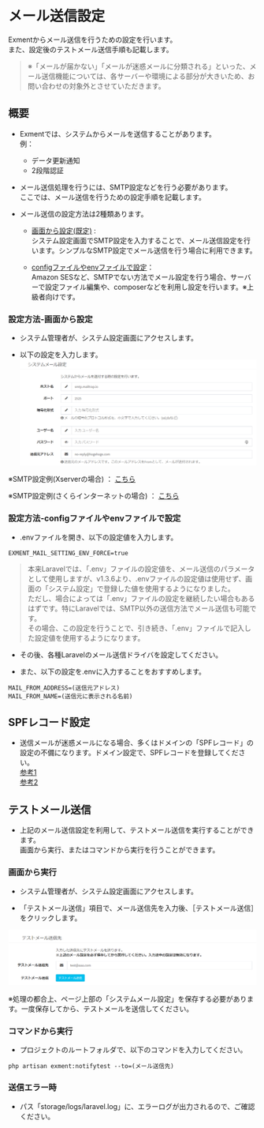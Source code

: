 # メール送信設定
Exmentからメール送信を行うための設定を行います。  
また、設定後のテストメール送信手順も記載します。  

> ※「メールが届かない」「メールが迷惑メールに分類される」といった、メール送信機能については、各サーバーや環境による部分が大きいため、お問い合わせの対象外とさせていただきます。  

## 概要
- Exmentでは、システムからメールを送信することがあります。  
例：
    - データ更新通知
    - 2段階認証

- メール送信処理を行うには、SMTP設定などを行う必要があります。  
ここでは、メール送信を行うための設定手順を記載します。

- メール送信の設定方法は2種類あります。
    - [画面から設定(既定)](#設定方法-画面から設定) :   
    システム設定画面でSMTP設定を入力することで、メール送信設定を行います。シンプルなSMTP設定でメール送信を行う場合に利用できます。
    
    - [configファイルやenvファイルで設定](#設定方法-configファイルやenvファイルで設定)：  
    Amazon SESなど、SMTPでない方法でメール設定を行う場合、サーバーで設定ファイル編集や、composerなどを利用し設定を行います。※上級者向けです。

### 設定方法-画面から設定
- システム管理者が、システム設定画面にアクセスします。

- 以下の設定を入力します。
![システム設定画面](img/system_setting/system_setting_mail.png)  

※SMTP設定例(Xserverの場合) ： [こちら](https://www.xserver.ne.jp/manual/man_mail_setting.php)  

※SMTP設定例(さくらインターネットの場合) ： [こちら](https://help.sakura.ad.jp/hc/ja/articles/206054132--%E3%83%A9%E3%82%A4%E3%83%88-%E3%82%B9%E3%82%BF%E3%83%B3%E3%83%80%E3%83%BC%E3%83%89-%E3%83%97%E3%83%AC%E3%83%9F%E3%82%A2%E3%83%A0-%E3%83%A1%E3%83%BC%E3%83%AB%E3%83%9C%E3%83%83%E3%82%AF%E3%82%B9-%E3%83%A1%E3%83%BC%E3%83%AB%E3%82%BD%E3%83%95%E3%83%88%E3%81%AE%E4%B8%80%E8%88%AC%E7%9A%84%E3%81%AA%E8%A8%AD%E5%AE%9A%E6%96%B9%E6%B3%95)  


### 設定方法-configファイルやenvファイルで設定
- .envファイルを開き、以下の設定値を入力します。

~~~
EXMENT_MAIL_SETTING_ENV_FORCE=true
~~~

> <span class="small">本来Laravelでは、「.env」ファイルの設定値を、メール送信のパラメータとして使用しますが、v1.3.6より、.envファイルの設定値は使用せず、画面の「システム設定」で登録した値を使用するようになりました。  
ただし、場合によっては「.env」ファイルの設定を継続したい場合もあるはずです。特にLaravelでは、SMTP以外の送信方法でメール送信も可能です。  
その場合、この設定を行うことで、引き続き、「.env」ファイルで記入した設定値を使用するようになります。</span>

- その後、各種Laravelのメール送信ドライバを設定してください。

- また、以下の設定を.envに入力することをおすすめします。

~~~
MAIL_FROM_ADDRESS=(送信元アドレス)
MAIL_FROM_NAME=(送信元に表示される名前)
~~~

## SPFレコード設定
- 送信メールが迷惑メールになる場合、多くはドメインの「SPFレコード」の設定の不備になります。ドメイン設定で、SPFレコードを登録してください。  
[参考1](https://sendgrid.kke.co.jp/blog/?p=3509)  
[参考2](https://salt.iajapan.org/wpmu/anti_spam/admin/operation/information/spf_i01/)  


## テストメール送信
- 上記のメール送信設定を利用して、テストメール送信を実行することができます。  
画面から実行、またはコマンドから実行を行うことができます。

### 画面から実行
- システム管理者が、システム設定画面にアクセスします。

- 「テストメール送信」項目で、メール送信先を入力後、［テストメール送信］をクリックします。

![システム設定画面](img/system_setting/system_setting_mail_testmail.png)  

※処理の都合上、ページ上部の「システムメール設定」を保存する必要があります。一度保存してから、テストメールを送信してください。


### コマンドから実行
- プロジェクトのルートフォルダで、以下のコマンドを入力してください。

~~~
php artisan exment:notifytest --to=(メール送信先)
~~~

### 送信エラー時
- パス「storage/logs/laravel.log」に、エラーログが出力されるので、ご確認ください。


